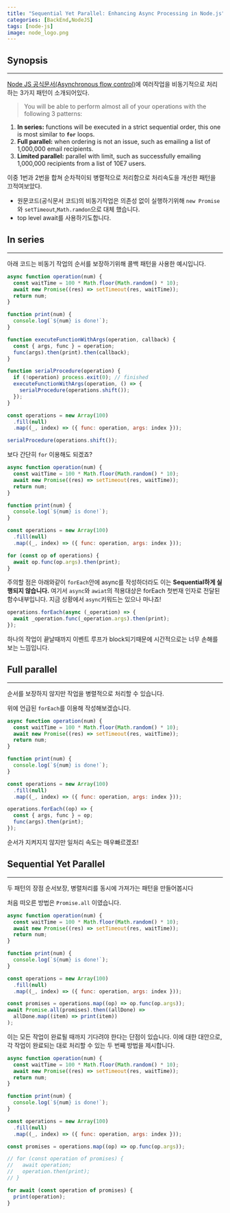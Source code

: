 ```yaml
---
title: "Sequential Yet Parallel: Enhancing Async Processing in Node.js"
categories: [BackEnd,NodeJS]
tags: [node-js]
image: node_logo.png 
---
```


## Synopsis

---

[Node JS 공식문서(Asynchronous flow control)](https://nodejs.org/en/learn/asynchronous-work/asynchronous-flow-control)에 여러작업을 비동기적으로 처리하는 3가지 패턴이 소개되어있다.

> You will be able to perform almost all of your operations with the following 3 patterns:
>
1. **In series:** functions will be executed in a strict sequential order, this one is most similar to **`for`** loops.
2. **Full parallel:** when ordering is not an issue, such as emailing a list of 1,000,000 email recipients.
3. **Limited parallel:** parallel with limit, such as successfully emailing 1,000,000 recipients from a list of 10E7 users.

이중 1번과 2번을 합쳐 순차적이되 병렬적으로 처리함으로 처리속도을 개선한 패턴을 끄적여보았다.

- 원문코드(공식문서 코드)의 비동기작업은  의존성 없이 실행하기위해  `new Promise`와 `setTimeout`,`Math.ramdon`으로 대체 했습니다.
- top level await를 사용하기도합니다.

## In series

---

아래 코드는 비동기 작업의 순서를 보장하기위해 콜백 패턴을 사용한 예시입니다.

```js
async function operation(num) {
  const waitTime = 100 * Math.floor(Math.random() * 10);
  await new Promise((res) => setTimeout(res, waitTime));
  return num;
}

function print(num) {
  console.log(`${num} is done!`);
}

function executeFunctionWithArgs(operation, callback) {
  const { args, func } = operation;
  func(args).then(print).then(callback);
}

function serialProcedure(operation) {
  if (!operation) process.exit(0); // finished
  executeFunctionWithArgs(operation, () => {
    serialProcedure(operations.shift());
  });
}

const operations = new Array(100)
  .fill(null)
  .map((_, index) => ({ func: operation, args: index }));

serialProcedure(operations.shift());
```

보다 간단히  `for` 이용해도 되겠죠?

```js
async function operation(num) {
  const waitTime = 100 * Math.floor(Math.random() * 10);
  await new Promise((res) => setTimeout(res, waitTime));
  return num;
}

function print(num) {
  console.log(`${num} is done!`);
}

const operations = new Array(100)
  .fill(null)
  .map((_, index) => ({ func: operation, args: index }));

for (const op of operations) {
  await op.func(op.args).then(print);
}

```

주의할 점은 아래와같이 `forEach`안에 async를 작성하더라도 이는 **Sequential하게 실행되지 않습니다.**
여기서 `async`와 `awiat`의 적용대상은 forEach 첫번재 인자로 전달된 함수내부입니다.
지금 상황에서 `async`키워드는 있으나 마나죠!

```js
operations.forEach(async (_operation) => {
  await _operation.func(_operation.args).then(print);
});
```

하나의 작업이 끝날때까지 이벤트 루프가 block되기때문에 시간적으로는 너무 손해를 보는 느낌입니다.

## Full parallel

---

순서를 보장하지 않지만 작업을 병렬적으로 처리할 수 있습니다.

위에 언급된 `forEach`를 이용해 작성해보겠습니다.

```js
async function operation(num) {
  const waitTime = 100 * Math.floor(Math.random() * 10);
  await new Promise((res) => setTimeout(res, waitTime));
  return num;
}

function print(num) {
  console.log(`${num} is done!`);
}

const operations = new Array(100)
  .fill(null)
  .map((_, index) => ({ func: operation, args: index }));

operations.forEach((op) => {
  const { args, func } = op;
  func(args).then(print);
});

```

순서가 지켜지지 않지만 일처리 속도는 매우빠르겠죠!

## Sequential Yet Parallel

---

두 패턴의 장점 순서보장, 병렬처리를 동시에 가져가는 패턴을 만들어봅시다

처음 떠오른 방법은 `Promise.all` 이였습니다.

```js
async function operation(num) {
  const waitTime = 100 * Math.floor(Math.random() * 10);
  await new Promise((res) => setTimeout(res, waitTime));
  return num;
}

function print(num) {
  console.log(`${num} is done!`);
}

const operations = new Array(100)
  .fill(null)
  .map((_, index) => ({ func: operation, args: index }));

const promises = operations.map((op) => op.func(op.args));
await Promise.all(promises).then((allDone) =>
  allDone.map((item) => print(item))
);

```

이는 모든 작업이 완료될 때까지 기다려야 한다는 단점이 있습니다. 이에 대한 대안으로, 각 작업이 완료되는 대로 처리할 수 있는 두 번째 방법을 제시합니다.

```js
async function operation(num) {
  const waitTime = 100 * Math.floor(Math.random() * 10);
  await new Promise((res) => setTimeout(res, waitTime));
  return num;
}

function print(num) {
  console.log(`${num} is done!`);
}

const operations = new Array(100)
  .fill(null)
  .map((_, index) => ({ func: operation, args: index }));

const promises = operations.map((op) => op.func(op.args));

// for (const operation of promises) {
//   await operation;
//   operation.then(print);
// }

for await (const operation of promises) {
  print(operation);
}

```
